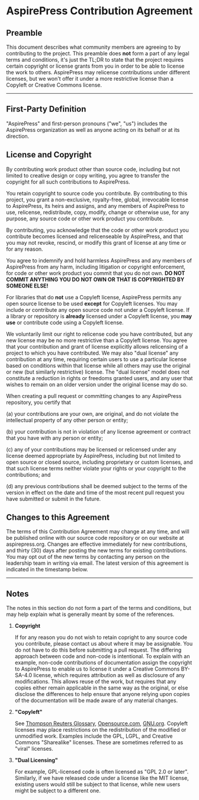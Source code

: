 # AspirePress Contribution Agreement

## Preamble

This document describes what community members are agreeing to by contributing to the project. This preamble does **not** form a part of any legal terms and conditions, it's just the TL;DR to state that the project requires certain copyright or license grants from you in order to be able to license the work to others. AspirePress may relicense contributions under different licenses, but we won't offer it under a more restrictive license than a Copyleft or Creative Commons license.

-----

## First-Party Definition

"AspirePress" and first-person pronouns ("we", "us") includes the AspirePress organization as well as anyone acting on its behalf or at its direction.

## License and Copyright

By contributing work product other than source code, including but not limited to creative design or copy writing, you agree to transfer the copyright for all such contributions to AspirePress.

You retain copyright to source code you contribute. By contributing to this project, you grant a non-exclusive, royalty-free, global, irrevocable license to AspirePress, its heirs and assigns, and any members of AspirePress to use, relicense, redistribute, copy, modify, change or otherwise use, for any purpose, any source code or other work product you contribute.

By contributing, you acknowledge that the code or other work product you contribute becomes licensed and relicenseable by AspirePress, and that you may not revoke, rescind, or modify this grant of license at any time or for any reason.

You agree to indemnify and hold harmless AspirePress and any members of AspirePress from any harm, including litigation or copyright enforcement, for code or other work product you commit that you do not own. **DO NOT COMMIT ANYTHING YOU DO NOT OWN OR THAT IS COPYRIGHTED BY SOMEONE ELSE!**

For libraries that do **not** use a Copyleft license, AspirePress permits any open source license to be used **except** for Copyleft licenses. You may include or contribute any open source code not under a Copyleft license. If a library or repository is **already** licensed under a Copyleft license, you **may use** or contribute code using a Copyleft license.

We voluntarily limit our right to relicense code you have contributed, but any new license may be no more restrictive than a Copyleft license. You agree that your contribution and grant of license explicitly allows relicensing of a project to which you have contributed. We may also "dual license" any contribution at any time, requiring certain users to use a particular license based on conditions within that license while all others may use the original or new (but similarly restrictive) license. The "dual license" model does not constitute a reduction in rights or freedoms granted users, and any user that wishes to remain on an older version under the original license may do so.

When creating a pull request or committing changes to any AspirePress repository, you certify that

  (a) your contributions are your own, are original, and do not violate the intellectual property of any other person or entity;
  
  (b) your contribution is not in violation of any license agreement or contract that you have with any person or entity;
  
  (c) any of your contributions may be licensed or relicensed under any license deemed appropriate by AspirePress, including but not limited to open source or closed source, including proprietary or custom licenses, and that such license terms neither violate your rights or your copyright to the contributions; and
  
  (d) any previous contributions shall be deemed subject to the terms of the version in effect on the date and time of the most recent pull request you have submitted or submit in the future.

## Changes to this Agreement

The terms of this Contribution Agreement may change at any time, and will be published online with our source code repository or on our website at aspirepress.org. Changes are effective immediately for new contributions, and thirty (30) days after posting the new terms for existing contributions. You may opt out of the new terms by contacting any person on the leadership team in writing via email. The latest version of this agreement is indicated in the timestamp below.

-----

## Notes
The notes in this section do not form a part of the terms and conditions, but may help explain what is generally meant by some of the references.

1. **Copyright**

    If for any reason you do not wish to retain copright to any source code you contribute, please contact us about where it may be assignable. You do not have to do this before submitting a pull request. The differing approach between code and non-code is intentional. To explain with an example, non-code contributions of documentation assign the copyright to AspirePress to enable us to license it under a Creative Commons BY-SA-4.0 license, which requires attribution as well as disclosure of any modifications. This allows reuse of the work, but requires that any copies either remain applicable in the same way as the original, or else disclose the differences to help ensure that anyone relying upon copies of the documentation will be made aware of any material changes.

2. **"Copyleft"**

      See [Thompson Reuters Glossary](https://ca.practicallaw.thomsonreuters.com/Search/Results.html?query=copyleft&isPremiumAdvanceSearch=false&contentType=KNOWHOW_GLOBAL&querySubmissionGuid=i0a89af7a0000019331c06080e56701e3&categoryPageUrl=Home%2FPracticalLawGlobal&scopedSearchContext=%7B%22Type%22%3A%22PLGlobalPracticeArea%22%2C%22hasAllContent%22%3Atrue%2C%22defaultOption%22%3A%7B%22ContentType%22%3A%22KNOWHOW_GLOBAL%22%2C%22CollectionSet%22%3A%22w_plc_uk_gbl_all%22%2C%22Title%22%3A%22All%20Global%20Content%22%2C%22ViewExpression%22%3A%22%22%2C%22ScopedFacet%22%3A%22%22%2C%22ScopedJurisdiction%22%3A%22%22%2C%22ScopedPageUrl%22%3A%22Home%2FPracticalLawGlobal%22%7D%2C%22otherOptions%22%3A%5B%5D%7D&searchId=i0a89af7a0000019331bfa808c6b3751e&collectionSet=w_plc_uk_gbl_all&transitionType=ListViewType&contextData=(sc.Search)), [Opensource.com](https://opensource.com/resources/what-is-copyleft), [GNU.org](https://www.gnu.org/licenses/copyleft.en.html). Copyleft licenses may place restrictions on the redistribution of the modified or unmodified work. Examples include the GPL, LGPL, and Creative Commons "Sharealike" licenses. These are sometimes referred to as "viral" licenses.
  
3. **"Dual Licensing"**

      For example, GPL-licensed code is often licensed as "GPL 2.0 or later". Similarly, if we have released code under a license like the MIT license, existing users would still be subject to that license, while new users might be subject to a different one.
